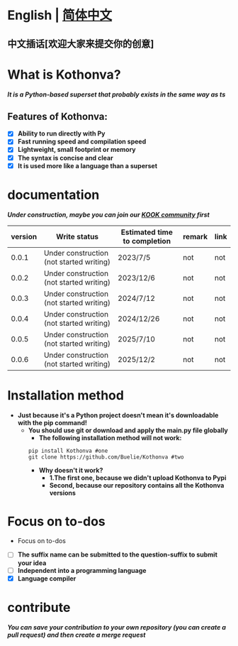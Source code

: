 # English | [简体中文](https://github.com/Buelie/Kothonva/tree/main/zh-cn)
## 中文插话[欢迎大家来提交你的创意]

# What is Kothonva?
***It is a Python-based superset that probably exists in the same way as ts***

## Features of Kothonva:
* [x] **Ability to run directly with Py**
* [x] **Fast running speed and compilation speed**
* [x] **Lightweight, small footprint or memory**
* [x] **The syntax is concise and clear**
* [x] **It is used more like a language than a superset**

# documentation
***Under construction, maybe you can join our [KOOK community]() first***

| version | Write status | Estimated time to completion | remark | link |
| --- | --- | --- | --- | --- |
| 0.0.1 | Under construction (not started writing) | 2023/7/5 | not | not | 
| 0.0.2 | Under construction (not started writing) | 2023/12/6 | not | not |
| 0.0.3 | Under construction (not started writing) | 2024/7/12 | not | not |
| 0.0.4 | Under construction (not started writing) | 2024/12/26 | not | not |
| 0.0.5 | Under construction (not started writing) | 2025/7/10 | not | not |
| 0.0.6 | Under construction (not started writing) | 2025/12/2 | not | not |

# Installation method
* **Just because it's a Python project doesn't mean it's downloadable with the pip command!**
  * **You should use git or download and apply the main.py file globally**
    * **The following installation method will not work:**
    ```
    pip install Kothonva #one
    git clone https://github.com/Buelie/Kothonva #two
    ```
    * **Why doesn't it work?**
      * **1.The first one, because we didn't upload Kothonva to Pypi**
      * **Second, because our repository contains all the Kothonva versions**

# Focus on to-dos
* Focus on to-dos
 * [ ] **The suffix name can be submitted to the question-suffix to submit your idea**
 * [ ] **Independent into a programming language**
 * [x] **Language compiler**

# contribute
***You can save your contribution to your own repository (you can create a pull request) and then create a merge request***

